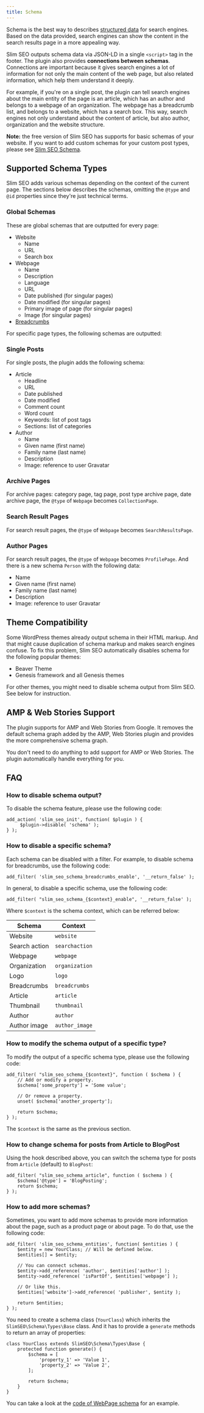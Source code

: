 ```yaml
---
title: Schema
---
```


Schema is the best way to describes [structured data](https://developers.google.com/search/docs/guides/intro-structured-data) for search engines. Based on the data provided, search engines can show the content in the search results page in a more appealing way.

Slim SEO outputs schema data via JSON-LD in a single `<script>` tag in the footer. The plugin also provides **connections between schemas**. Connections are important because it gives search engines a lot of information for not only the main content of the web page, but also related information, which help them understand it deeply.

For example, if you're on a single post, the plugin can tell search engines about the main entity of the page is an article, which has an author and belongs to a webpage of an organization. The webpage has a breadcrumb list, and belongs to a website, which has a search box. This way, search engines not only understand about the content of article, but also author, organization and the website structure.

**Note:** the free version of Slim SEO has supports for basic schemas of your website. If you want to add custom schemas for your custom post types, please see [Slim SEO Schema](https://wpslimseo.com/slim-seo-schema/).

## Supported Schema Types

Slim SEO adds various schemas depending on the context of the current page. The sections below describes the schemas, omitting the `@type` and `@id` properties since they're just technical terms.

### Global Schemas

These are global schemas that are outputted for every page:

- Website
    - Name
    - URL
    - Search box
- Webpage
    - Name
    - Description
    - Language
    - URL
    - Date published (for singular pages)
    - Date modified (for singular pages)
    - Primary image of page (for singular pages)
    - Image (for singular pages)
- [Breadcrumbs](/slim-seo/breadcrumbs/)

For specific page types, the following schemas are outputted:

### Single Posts

For single posts, the plugin adds the following schema:

- Article
    - Headline
    - URL
    - Date published
    - Date modified
    - Comment count
    - Word count
    - Keywords: list of post tags
    - Sections: list of categories
- Author
    - Name
    - Given name (first name)
    - Family name (last name)
    - Description
    - Image: reference to user Gravatar

### Archive Pages

For archive pages: category page, tag page, post type archive page, date archive page, the `@type` of `Webpage` becomes `CollectionPage`.

### Search Result Pages

For search result pages, the `@type` of `Webpage` becomes `SearchResultsPage`.

### Author Pages

For search result pages, the `@type` of `Webpage` becomes `ProfilePage`. And there is a new schema `Person` with the following data:

- Name
- Given name (first name)
- Family name (last name)
- Description
- Image: reference to user Gravatar

## Theme Compatibility

Some WordPress themes already output schema in their HTML markup. And that might cause duplication of schema markup and makes search engines confuse. To fix this problem, Slim SEO automatically disables schema for the following popular themes:

- Beaver Theme
- Genesis framework and all Genesis themes

For other themes, you might need to disable schema output from Slim SEO. See below for instruction.

## AMP & Web Stories Support

The plugin supports for AMP and Web Stories from Google. It removes the default schema graph added by the AMP, Web Stories plugin and provides the more comprehensive schema graph.

You don't need to do anything to add support for AMP or Web Stories. The plugin automatically handle everything for you.

## FAQ

### How to disable schema output?

To disable the schema feature, please use the following code:

```
add_action( 'slim_seo_init', function( $plugin ) {
     $plugin->disable( 'schema' );
} );
```

### How to disable a specific schema?

Each schema can be disabled with a filter. For example, to disable schema for breadcrumbs, use the following code:

```
add_filter( 'slim_seo_schema_breadcrumbs_enable', '__return_false' );
```

In general, to disable a specific schema, use the following code:

```
add_filter( "slim_seo_schema_{$context}_enable", '__return_false' );
```

Where `$context` is the schema context, which can be referred below:

| Schema | Context |
| --- | --- |
| Website | `website` |
| Search action | `searchaction` |
| Webpage | `webpage` |
| Organization | `organization` |
| Logo | `logo` |
| Breadcrumbs | `breadcrumbs` |
| Article | `article` |
| Thumbnail | `thumbnail` |
| Author | `author` |
| Author image | `author_image` |

### How to modify the schema output of a specific type?

To modify the output of a specific schema type, please use the following code:

```
add_filter( "slim_seo_schema_{$context}", function ( $schema ) {
    // Add or modify a property.
    $schema['some_property'] = 'Some value';

    // Or remove a property.
    unset( $schema['another_property'];

    return $schema;
} );
```

The `$context` is the same as the previous section.

### How to change schema for posts from Article to BlogPost

Using the hook described above, you can switch the schema type for posts from `Article` (default) to `BlogPost`:

```
add_filter( "slim_seo_schema_article", function ( $schema ) {
    $schema['@type'] = 'BlogPosting';
    return $schema;
} );
```

### How to add more schemas?

Sometimes, you want to add more schemas to provide more information about the page, such as a product page or about page. To do that, use the following code:

```
add_filter( 'slim_seo_schema_entities', function( $entities ) {
    $entity = new YourClass; // Will be defined below.
    $entities[] = $entity;

    // You can connect schemas.
    $entity->add_reference( 'author', $entities['author'] );
    $entity->add_reference( 'isPartOf', $entities['webpage'] );

    // Or like this.
    $entities['website']->add_reference( 'publisher', $entity );

    return $entities;
} );
```

You need to create a schema class (`YourClass`) which inherits the `SlimSEO\Schema\Types\Base` class. And it has to provide a `generate` methods to return an array of properties:

```
class YourClass extends SlimSEO\Schema\Types\Base {
    protected function generate() {
        $schema = [
            'property_1' => 'Value 1',
            'property_2' => 'Value 2',
        ];

        return $schema;
    }
}
```

You can take a look at the [code of WebPage schema](https://github.com/elightup/slim-seo/blob/master/src/Schema/Types/WebPage.php) for an example.
